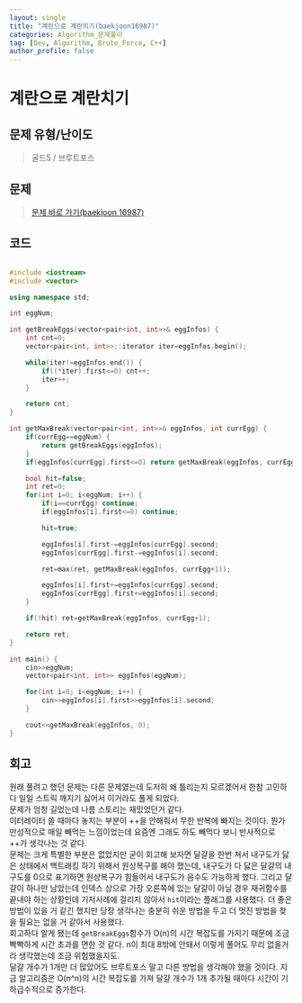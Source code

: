 ```yaml
---
layout: single
title: "계란으로 계란치기(baekjoon16987)"
categories: Algorithm_문제풀이
tag: [Dev, Algorithm, Brute_Force, C++]
author_profile: false
---
```


# 계란으로 계란치기

## 문제 유형/난이도
>골드5 / 브루트포스

## 문제
> <a href="https://www.acmicpc.net/problem/16987">문제 바로 가기(baekjoon 16987)</a>

## 코드
```c++

#include <iostream>
#include <vector>

using namespace std;

int eggNum;

int getBreakEggs(vector<pair<int, int>>& eggInfos) {
    int cnt=0;
    vector<pair<int, int>>::iterator iter=eggInfos.begin();

    while(iter!=eggInfos.end()) {
        if((*iter).first<=0) cnt++;
        iter++;
    }

    return cnt;
}

int getMaxBreak(vector<pair<int, int>>& eggInfos, int currEgg) {
    if(currEgg==eggNum) {
        return getBreakEggs(eggInfos);
    }
    if(eggInfos[currEgg].first<=0) return getMaxBreak(eggInfos, currEgg+1);

    bool hit=false;
    int ret=0;
    for(int i=0; i<eggNum; i++) {
        if(i==currEgg) continue;
        if(eggInfos[i].first<=0) continue;

        hit=true;

        eggInfos[i].first-=eggInfos[currEgg].second;
        eggInfos[currEgg].first-=eggInfos[i].second;

        ret=max(ret, getMaxBreak(eggInfos, currEgg+1));

        eggInfos[i].first+=eggInfos[currEgg].second;
        eggInfos[currEgg].first+=eggInfos[i].second;
    }

    if(!hit) ret=getMaxBreak(eggInfos, currEgg+1);

    return ret;
}

int main() {
    cin>>eggNum;
    vector<pair<int, int>> eggInfos(eggNum);

    for(int i=0; i<eggNum; i++) {
        cin>>eggInfos[i].first>>eggInfos[i].second;
    }

    cout<<getMaxBreak(eggInfos, 0);
}

```

## 회고
원래 풀려고 했던 문제는 다른 문제였는데 도저히 왜 틀리는지 모르겠어서 한참 고민하다 일일 스트릭 깨지기 싫어서 이거라도 풀게 되었다.  
문제가 엄청 길었는데 나름 스토리는 재밌었던거 같다.  
이터레이터 쓸 때마다 놓치는 부분이 ++을 안해줘서 무한 반복에 빠지는 것이다. 뭔가 만성적으로 매일 빼먹는 느낌이었는데 요즘엔 그래도 하도 빼먹다 보니 반사적으로 ++가 생각나는 것 같다.  
문제는 크게 특별한 부분은 없었지만 굳이 회고해 보자면 달걀을 한번 쳐서 내구도가 닳은 상태에서 백트래킹 하기 위해서 원상복구를 해야 했는데, 내구도가 다 닳은 달걀의 내구도를 0으로 표기하면 원상복구가 힘들어서 내구도가 음수도 가능하게 했다. 그리고 달걀이 하나만 남았는데 인덱스 상으로 가장 오른쪽에 있는 달걀이 아닐 경우 재귀함수를 끝내야 하는 상황인데 기저사례에 걸리지 않아서 `hit`이라는 플래그를 사용했다. 더 좋은 방법이 있을 거 같긴 했지만 당장 생각나는 충분히 쉬운 방법을 두고 더 멋진 방법을 찾을 필요는 없을 거 같아서 사용했다.  
회고하다 알게 됐는데 `getBreakEggs`함수가 O(n)의 시간 복잡도를 가지기 때문에 조금 빡빡하게 시간 초과를 면한 것 같다. n이 최대 8밖에 안돼서 이렇게 풀어도 무리 없을거라 생각했는데 조금 위험했을지도.  
달걀 개수가 1개만 더 많았어도 브루트포스 말고 다른 방법을 생각해야 했을 것이다. 지금 알고리즘은 O(n^n)의 시간 복잡도를 가져 달걀 개수가 1개 추가될 때마다 시간이 기하급수적으로 증가한다.  
